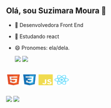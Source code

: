 ## Olá, sou Suzimara Moura 👋





- 🔭 Desenvolvedora Front End
- 🌱 Estudando react
- 😄 Pronomes: ela/dela.

  <div>
     <a href="https://beacons.ai/SuzimaraMoura"></a> 
     <img heitght="180em" src="https://github-readme-stats.vercel.app/api?username=SuzimaraMoura&show_icons=true&theme-dark&include_all_commits=true&count_private-true" />
     <img heitght="180em" src="https://github-readme-stats.vercel.app/api/top-langs/?username=SuzimaraMoura&layout-compact&langs_count-16&theme-dark"/>
  </div>


<div style="display: inline_block"><br>
   <img align="center" alt="logo-HTML" height="30" width="40" src="https://raw.githubusercontent.com/devicons/devicon/master/icons/html5/html5-original.svg">
   <img align="center" alt="logo-CSS" height="30" width="40" src="https://raw.githubusercontent.com/devicons/devicon/master/icons/css3/css3-original.svg">
   <img align="center" alt="logo-Js" height="30" width="40" src="https://raw.githubusercontent.com/devicons/devicon/master/icons/javascript/javascript-plain.svg">
   <img align="center" alt="logo-React" height="30" width="40" src="https://raw.githubusercontent.com/devicons/devicon/master/icons/react/react-original.svg">
  
 
</div>

##

<div> 

  <a href = "mailto:suzi.moura.ramalho@gmail.com"><img src="https://img.shields.io/badge/-Gmail-%23333?style=for-the-badge&logo=gmail&logoColor=white" target="_blank"></a>
  <a href="https://www.linkedin.com/in/rafaella-ballerini-45875016a" target="_blank"><img src="https://img.shields.io/badge/-LinkedIn-%230077B5?style=for-the-badge&logo=linkedin&logoColor=white" target="_blank"></a> 
  
</div>
